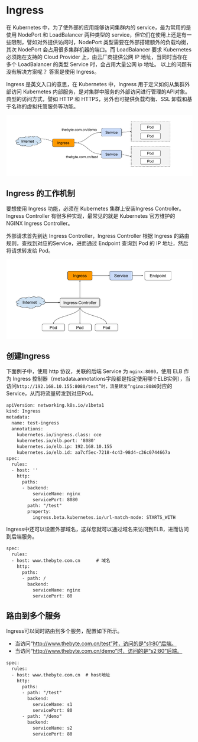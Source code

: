 # Ingress

在 Kubernetes 中，为了使外部的应用能够访问集群内的 service，最为常用的是使用 NodePort 和 LoadBalancer 两种类型的 service，但它们在使用上还是有一些限制，譬如对外提供访问时，NodePort 类型需要在外部搭建额外的负载均衡，其次 NodePort 会占用很多集群机器的端口。而 LoadBalancer 要求 Kubernetes 必须跑在支持的 Cloud Provider 上，由云厂商提供公网 IP 地址，当同时当存在多个 LoadBalancer 的类型 Service 时，会占用大量公网 ip 地址。 以上的问题有没有解决方案呢？ 答案是使用 Ingress。

Ingress 是英文入口的意思，在 Kubernetes 中，Ingress 用于定义如何从集群外部访问 Kubernetes 内部服务，是对集群中服务的外部访问进行管理的API对象。典型的访问方式，譬如 HTTP 和 HTTPS，另外也可提供负载均衡、SSL 卸载和基于名称的虚拟托管服务等功能。

<div  align="center">
	<img src="../assets/ingress.png" width = "600"  align=center />
</div>

## Ingress 的工作机制

要想使用 Ingress 功能，必须在 Kubernetes 集群上安装Ingress Controller。Ingress Controller 有很多种实现，最常见的就是 Kubernetes 官方维护的 NGINX Ingress Controller。

外部请求首先到达 Ingress Controller，Ingress Controller 根据 Ingress 的路由规则，查找到对应的Service，进而通过 Endpoint 查询到 Pod 的 IP 地址，然后将请求转发给 Pod。

<div  align="center">
	<img src="../assets/ingress-controller.png" width = "600"  align=center />
</div>

## 创建Ingress

下面例子中，使用 http 协议，关联的后端 Service 为 `nginx:8080`，使用 ELB 作为 Ingress 控制器（metadata.annotations字段都是指定使用哪个ELB实例），当访问`http://192.168.10.155:8080/test”时，流量转发“nginx:8080`对应的 Service，从而将流量转发到对应Pod。

```
apiVersion: networking.k8s.io/v1beta1
kind: Ingress
metadata:
  name: test-ingress
  annotations:
    kubernetes.io/ingress.class: cce
    kubernetes.io/elb.port: '8080'
    kubernetes.io/elb.ip: 192.168.10.155
    kubernetes.io/elb.id: aa7cf5ec-7218-4c43-98d4-c36c0744667a
spec:
  rules:
  - host: ''
    http:
      paths:
      - backend:
          serviceName: nginx
          servicePort: 8080
        path: "/test"
        property:
          ingress.beta.kubernetes.io/url-match-mode: STARTS_WITH
```

Ingress中还可以设置外部域名，这样您就可以通过域名来访问到ELB，进而访问到后端服务。

```
spec:
  rules:
  - host: www.thebyte.com.cn      # 域名
    http:
      paths:
      - path: /
        backend:
          serviceName: nginx
          servicePort: 80

```

## 路由到多个服务

Ingress可以同时路由到多个服务，配置如下所示。

- 当访问“http://www.thebyte.com.cn/test”时，访问的是“s1:80”后端。
- 当访问“http://www.thebyte.com.cn/demo”时，访问的是“s2:80”后端。

```
spec:
  rules:
  - host: www.thebyte.com.cn  # host地址
    http:
      paths:
      - path: "/test"
        backend:
          serviceName: s1
          servicePort: 80
      - path: "/demo"
        backend:
          serviceName: s2
          servicePort: 80
```